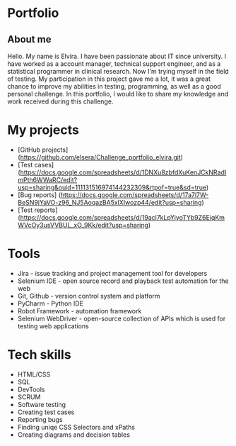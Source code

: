 # Portfolio
## About me
Hello. My name is Elvira. I have been passionate about IT since university. I have worked as a account manager, technical support engineer, and as a statistical programmer in clinical research. Now I'm trying myself in the field of testing. My participation in this project gave me a lot, it was a great chance to improve my abilities in testing, programming, as well as a good personal challenge. 
 In this portfolio, I would like to share my knowledge and work received during this challenge.

# My projects
  - [GitHub projects] (https://github.com/elsera/Challenge_portfolio_elvira.git)
  - [Test cases] (https://docs.google.com/spreadsheets/d/1DNXu8zbfdXuKenJCkNRadImPth6WWaRC/edit?usp=sharing&ouid=111131516974144232309&rtpof=true&sd=true)
  - [Bug reports] (https://docs.google.com/spreadsheets/d/17a7l7W-BeSN9jYaVO-z96_NJ5AoqazBA5xlXIwozp44/edit?usp=sharing)
  - [Test reports] (https://docs.google.com/spreadsheets/d/19acl7kLpYiyoTYb9Z6EiqKmWVcOy3usVVBUL_xO_9Kk/edit?usp=sharing)

# Tools
  - Jira - issue tracking and project management tool for developers
  - Selenium IDE - open source record and playback test automation for the web
  - Git, Github - version control system and platform
  - PyCharm - Python IDE
  - Robot Framework - automation framework
  - Selenium WebDriver - open-source collection of APIs which is used for testing web applications

# Tech skills
  - HTML/CSS
  - SQL
  - DevTools
  - SCRUM
  - Software testing
  - Creating test cases
  - Reporting bugs
  - Finding uniqe CSS Selectors and xPaths
  - Creating diagrams and decision tables
  

